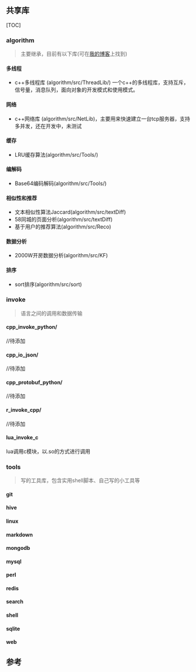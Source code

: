 ## 共享库

[TOC]

### algorithm

> 主要继承，目前有以下库(可在[我的博客](http://blog.csdn.net/ygrx)上找到)

#### 多线程

- c++多线程库 (algorithm/src/ThreadLib/) 一个c++的多线程库，支持互斥，信号量，消息队列，面向对象的开发模式和使用模式。

#### 网络 

- c++网络库 (algorithm/src/NetLib)，主要用来快速建立一台tcp服务器，支持多并发，还在开发中，未测试

#### 缓存

- LRU缓存算法(algorithm/src/Tools/)

#### 编解码

- Base64编码解码(algorithm/src/Tools/)

#### 相似性和推荐

- 文本相似性算法Jaccard(algorithm/src/textDiff)
- 58同城的页面分析(algorithm/src/textDiff)
- 基于用户的推荐算法(algorithm/src/Reco)

#### 数据分析

- 2000W开房数据分析(algorithm/src/KF)

#### 排序

- sort排序(algorithm/src/sort)

### invoke

> 语言之间的调用和数据传输

#### cpp_invoke_python/

//待添加

#### cpp_io_json/

//待添加

#### cpp_protobuf_python/

//待添加

#### r_invoke_cpp/

//待添加

#### lua_invoke_c

lua调用c模块，以.so的方式进行调用

### tools

> 写的工具库，包含实用shell脚本、自己写的小工具等

#### git

#### hive

#### linux

#### markdown

#### mongodb

#### mysql

#### perl

#### redis

#### search

#### shell

#### sqlite

#### web

## 参考